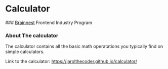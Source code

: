 <h1>Calculator</h1>
### <a href="https://www.brainnest.consulting/" target="_blak">Brainnest</a> Frontend Industry Program

<h3>About The calculator</h3>
The calculator contains all the basic math operatations you typically 
find on simple calculators.

Link to the calculator: https://jarolthecoder.github.io/calculator/
